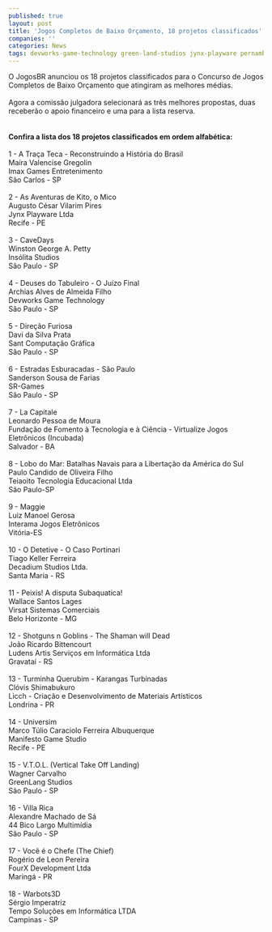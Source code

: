 ```yaml
---
published: true
layout: post
title: 'Jogos Completos de Baixo Orçamento, 18 projetos classificados'
companies: ''
categories: News
tags: devworks-game-technology green-land-studios jynx-playware pernambuco jogosbr concurso decadium-studios imax-games
---
```

O JogosBR anunciou os 18 projetos classificados para o Concurso de Jogos Completos de Baixo Orçamento que atingiram as melhores médias.<br /><br />Agora a comissão julgadora selecionará as três melhores propostas, duas receberão o apoio financeiro e uma para a lista reserva.<br /><br /><br /><span style="font-weight: bold;">Confira a lista dos 18 projetos classificados em ordem alfabética:</span><br /><br />1 - A Traça Teca - Reconstruindo a História do Brasil<br />Maíra Valencise Gregolin<br />Imax Games Entretenimento<br />São Carlos - SP<br /><br />2 - As Aventuras de Kito, o Mico<br />Augusto César Vilarim Pires<br />Jynx Playware Ltda<br />Recife - PE<br /><br />3 - CaveDays<br />Winston George A. Petty<br />Insólita Studios<br />São Paulo - SP<br /><br />4 - Deuses do Tabuleiro - O Juízo Final<br />Archias Alves de Almeida Filho<br />Devworks Game Technology<br />São Paulo - SP<br /><br />5 - Direção Furiosa<br />Davi da Silva Prata<br />Sant Computação Gráfica<br />São Paulo - SP<br /><br />6 - Estradas Esburacadas - São Paulo<br />Sanderson Sousa de Farias<br />SR-Games<br />São Paulo - SP<br /><br />7 - La Capitale<br />Leonardo Pessoa de Moura<br />Fundação de Fomento à Tecnologia e à Ciência - Virtualize Jogos Eletrônicos (Incubada)<br />Salvador - BA<br /><br />8 - Lobo do Mar: Batalhas Navais para a Libertação da América do Sul<br />Paulo Candido de Oliveira Filho<br />Teiaoito Tecnologia Educacional Ltda<br />São Paulo-SP<br /><br />9 - Maggie<br />Luiz Manoel Gerosa<br />Interama Jogos Eletrônicos<br />Vitória-ES<br /><br />10 - O Detetive - O Caso Portinari<br />Tiago Keller Ferreira<br />Decadium Studios Ltda.<br />Santa Maria - RS<br /><br />11 - Peixis! A disputa Subaquatica!<br />Wallace Santos Lages<br />Virsat Sistemas Comerciais<br />Belo Horizonte - MG<br /><br />12 - Shotguns n Goblins - The Shaman will Dead<br />João Ricardo Bittencourt<br />Ludens Artis Serviços em Informática Ltda<br />Gravataí - RS<br /><br />13 - Turminha Querubim - Karangas Turbinadas<br />Clóvis Shimabukuro<br />Licch - Criação e Desenvolvimento de Materiais Artísticos<br />Londrina - PR<br /><br />14 - Universim<br />Marco Túlio Caraciolo Ferreira Albuquerque<br />Manifesto Game Studio<br />Recife - PE<br /><br />15 - V.T.O.L. (Vertical Take Off Landing)<br />Wagner Carvalho<br />GreenLang Studios<br />São Paulo - SP<br /><br />16 - Villa Rica<br />Alexandre Machado de Sá<br />44 Bico Largo Multimídia<br />São Paulo - SP<br /><br />17 - Você é o Chefe (The Chief)<br />Rogério de Leon Pereira<br />FourX Development Ltda<br />Maringá - PR<br /><br />18 - Warbots3D<br />Sérgio Imperatriz<br />Tempo Soluções em Informática LTDA<br />Campinas - SP